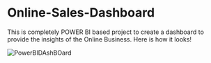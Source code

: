 # Online-Sales-Dashboard
This is completely POWER BI based project to create a dashboard to provide the insights of the Online Business.
Here is how it looks!

![PowerBIDAshBOard](https://github.com/Atharva1702/Online-Sales-Dashboard/assets/90234696/9465def2-9920-4bfa-a3b5-c9f53fd550f3)


